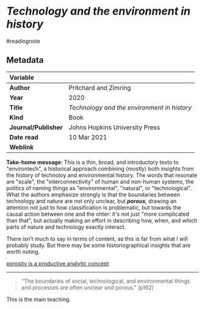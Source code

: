 # *Technology and the environment in history*
#readingnote 

## Metadata

|   Variable     |  |
|:--------------|:-----------|
| **Author**			| Pritchard and Zimring     | 
| **Year**				| 	2020		 | 
| **Title**				| 	*Technology and the environment in history*		 | 
| **Kind**				| Book|
| **Journal/Publisher**				| 	Johns Hopkins University Press		 | 
| **Date read**				| 	10 Mar 2021	 | 
| **Weblink**				| 			 | 

**Take-home message**: This is a thin, broad, and introductory texto to "environtech", a historical approach combining (mostly) both insights from the history of technoloy and environmental history. The words that resonate are "scale", the "interconnectivity" of human and non-human systems, the politics of naming things as "environmental", "natural", or "technological". What the authors emphasize strongly is that the boundaries between technology and nature are not only unclear, but ***porous***, drawing an attention not just to how classification is problematic, but towards the causal  action between one and the ohter: it's not just "more complicated than that", but actually making an effort in describing how, when, and which parts of nature and technology exactly interact. 

There isn't much to say in terms of content, as this is far from what I will probably study. But there may be some historiographical insights that are worth noting. 

[porosity is a productive analytic concept](porosity%20is%20a%20productive%20analytic%20concept.md) 



---


> "The boundaries of social, technological, and environmental things and processes are often unclear and porous." (p162)

This is the main teaching.<br>


